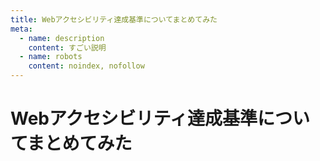 ```yaml
---
title: Webアクセシビリティ達成基準についてまとめてみた
meta:
  - name: description
    content: すごい説明
  - name: robots
    content: noindex, nofollow
---
```


# Webアクセシビリティ達成基準についてまとめてみた

